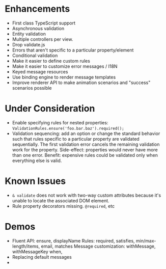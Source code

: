 # Enhancements

* First class TypeScript support
* Asynchronous validation
* Entity validation
* Multiple controllers per view.
* Drop validate.js
* Errors that aren't specific to a particular property/element
* Conditional validation
* Make it easier to define custom rules
* Make it easier to customize error messages / I18N
* Keyed message resources
* Use binding engine to render message templates
* Improve renderer API to make animation scenarios and "success" scenarios possible

# Under Consideration

* Enable specifying rules for nested properties: `ValidationRules.ensure('foo.bar.baz').required();`
* Validation sequencing: add an option or change the standard behavior such that rules specific to a particular property are validated sequentially. The first validation error cancels the remaining validation work for the property. Side-effect: properties would never have more than one error. Benefit: expensive rules could be validated only when everything else is valid.

# Known Issues

* `& validate` does not work with two-way custom attributes because it's unable to locate the associated DOM element.
* Rule property decorators missing. `@required`, etc

# Demos

* Fluent API:
  ensure, displayName
  Rules: required, satisfies, min/max-length/items, email, matches 
  Message customization: withMessage, withMessageKey
  when,
* Replacing default messages
* 

